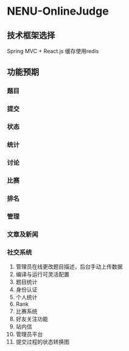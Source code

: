# NENU-OnlineJudge

## 技术框架选择
Spring MVC + React.js
缓存使用redis

## 功能预期
### 题目
### 提交
### 状态
### 统计
### 讨论
### 比赛
### 排名
### 管理
### 文章及新闻
### 社交系统


1. 管理员在线更改题目描述，后台手动上传数据
2. 编译与运行可灵活配置
3. 题目统计
4. 身份认证
4. 个人统计
5. Rank
6. 比赛系统
7. 好友关注功能
8. 站内信
9. 管理员平台
10. 提交过程的状态转换图